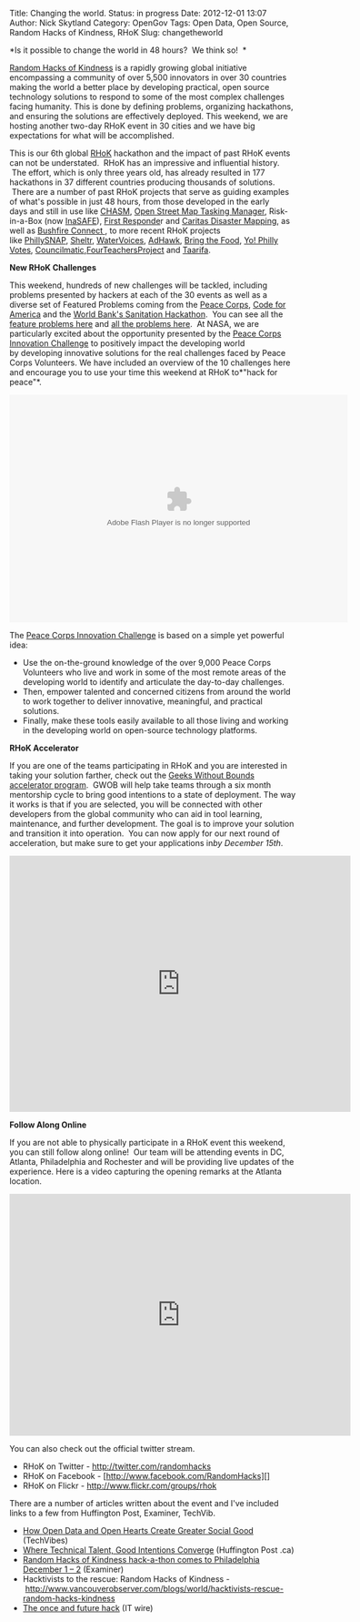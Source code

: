 Title: Changing the world.  Status: in progress
Date: 2012-12-01 13:07
Author: Nick Skytland
Category: OpenGov
Tags: Open Data, Open Source, Random Hacks of Kindness, RHoK
Slug: changetheworld

*Is it possible to change the world in 48 hours?  We think so!  *

[Random Hacks of Kindness][] is a rapidly growing global initiative
encompassing a community of over 5,500 innovators in over 30 countries
making the world a better place by developing practical, open source
technology solutions to respond to some of the most complex challenges
facing humanity. This is done by defining problems, organizing
hackathons, and ensuring the solutions are effectively deployed. This
weekend, we are hosting another two-day RHoK event in 30 cities and we
have big expectations for what will be accomplished.

This is our 6th global [RHoK][Random Hacks of Kindness] hackathon and
the impact of past RHoK events can not be understated.  RHoK has an
impressive and influential history.  The effort, which is only three
years old, has already resulted in 177 hackathons in 37 different
countries producing thousands of solutions.  There are a number of past
RHoK projects that serve as guiding examples of what's possible in just
48 hours, from those developed in the early days and still in use
like [CHASM][], [Open Street Map Tasking Manager][], Risk-in-a-Box
(now [InaSAFE][]), [First Responde][]r and [Caritas Disaster Mapping][],
as well as [Bushfire Connect ][], to more recent RHoK projects
like [PhillySNAP][], [Sheltr][], [WaterVoices][], [AdHawk][], [Bring the
Food][], [Yo! Philly
Votes][], [Councilmatic][],[FourTeachersProject][] and [Taarifa][].

**New RHoK Challenges**

This weekend, hundreds of new challenges will be tackled, including
problems presented by hackers at each of the 30 events as well as a
diverse set of Featured Problems coming from the [Peace Corps][], [Code
for America][] and the [World Bank's Sanitation Hackathon][].  You can
see all the [feature problems here][] and [all the problems here][].  At
NASA, we are particularly excited about the opportunity presented by the
[Peace Corps Innovation Challenge][] to positively impact the developing
world by developing innovative solutions for the real challenges faced
by Peace Corps Volunteers. We have included an overview of the 10
challenges here and encourage you to use your time this weekend at RHoK
to*"hack for peace"*.

<div class="prezi-player">

<p>
<object id="prezi_9b4pvqw2lgu7" width="595" height="400" classid="clsid:d27cdb6e-ae6d-11cf-96b8-444553540000" codebase="http://download.macromedia.com/pub/shockwave/cabs/flash/swflash.cab#version=6,0,40,0" name="prezi_9b4pvqw2lgu7" bgcolor="#ffffff">
<param name="allowfullscreen" value="true"></param><param name="allowFullScreenInteractive" value="true"></param><param name="allowscriptaccess" value="always"></param><param name="wmode" value="direct"></param><param name="flashvars" value="prezi_id=9b4pvqw2lgu7&amp;lock_to_path=0&amp;color=ffffff&amp;autoplay=no&amp;autohide_ctrls=0"></param><param name="src" value="http://prezi.com/bin/preziloader.swf"></param><param name="allowfullscreeninteractive" value="true"></param>
<embed id="prezi_9b4pvqw2lgu7" width="595" height="400" type="application/x-shockwave-flash" src="http://prezi.com/bin/preziloader.swf" allowfullscreen="true" allowfullscreeninteractive="true" allowscriptaccess="always" wmode="direct" flashvars="prezi_id=9b4pvqw2lgu7&amp;lock_to_path=0&amp;color=ffffff&amp;autoplay=no&amp;autohide_ctrls=0" allowfullscreeninteractive="true" name="prezi_9b4pvqw2lgu7" bgcolor="#ffffff">
</embed>
</object>
</p>
<div class="prezi-player-links">

The [Peace Corps Innovation Challenge][] is based on a simple yet
powerful idea:

</div>

</div>

-   Use the on-the-ground knowledge of the over 9,000 Peace Corps
    Volunteers who live and work in some of the most remote areas of the
    developing world to identify and articulate the day-to-day
    challenges.
-   Then, empower talented and concerned citizens from around the world
    to work together to deliver innovative, meaningful, and practical
    solutions.
-   Finally, make these tools easily available to all those living and
    working in the developing world on open-source technology platforms.

**RHoK Accelerator**

If you are one of the teams participating in RHoK and you are interested
in taking your solution farther, check out the [Geeks Without Bounds
accelerator program][].  GWOB will help take teams through a six month
mentorship cycle to bring good intentions to a state of deployment. The
way it works is that if you are selected, you will be connected with
other developers from the global community who can aid in tool learning,
maintenance, and further development. The goal is to improve your
solution and transition it into operation.  You can now apply for our
next round of acceleration, but make sure to get your applications in*by
December 15th*.

<iframe src="http://www.youtube.com/embed/ikEKV-VCwNY" frameborder="0" width="600" height="450"></iframe>

**Follow Along Online**

If you are not able to physically participate in a RHoK event this
weekend, you can still follow along online!  Our team will be attending
events in DC, Atlanta, Philadelphia and Rochester and will be providing
live updates of the experience. Here is a video capturing the opening
remarks at the Atlanta location.

<iframe src="http://player.vimeo.com/video/54670397" width="600" height="425" frameborder="0" webkitallowfullscreen mozallowfullscreen allowfullscreen></iframe>

You can also check out the official twitter stream.

-   RHoK on Twitter - <http://twitter.com/randomhacks>
-   RHoK on Facebook - [http://www.facebook.com/RandomHacks][]
-   RHoK on Flickr
    - [http://www.flickr.com/<wbr>groups/rhok</wbr>][http://www.facebook.com/RandomHacks]

There are a number of articles written about the event and I've included
links to a few from Huffington Post, Examiner, TechVib.

-   [How Open Data and Open Hearts Create Greater Social Good][]
    (TechVibes)
-   [Where Technical Talent, Good Intentions Converge][] (Huffington
    Post .ca)
-   [Random Hacks of Kindness hack-a-thon comes to Philadelphia December
    1 – 2][] (Examiner)
-   Hacktivists to the rescue: Random Hacks of Kindness
    - <http://www.vancouverobserver.com/blogs/world/hacktivists-rescue-random-hacks-kindness>
-   [The once and future hack][] (IT wire)

  [Random Hacks of Kindness]: http://www.rhok.org
  [CHASM]: http://www.rhok.org/blog/hack-chasm
  [Open Street Map Tasking Manager]: http://www.rhok.org/blog/rhok-success-stories-openstreetmap-tasking-manager
  [InaSAFE]: http://inasafe.org/
  [First Responde]: http://www.rhok.org/node/78315
  [Caritas Disaster Mapping]: http://www.rhok.org/blog/hack-caritas-germany-mapping-app
  [Bushfire Connect ]: http://blog.ushahidi.com/index.php/2012/10/26/the-rise-and-fall-of-bushfire-connect/
  [PhillySNAP]: http://phillysnap.com/
  [Sheltr]: http://www.fastcoexist.com/1679530/sheltr-app-helps-you-direct-the-homeless-to-food-shelter
  [WaterVoices]: http://www.watervoices.ca/
  [AdHawk]: http://adhawk.sunlightfoundation.com/
  [Bring the Food]: http://www.bringfood.org/client-desktop/index.php
  [Yo! Philly Votes]: http://www.phillyvotes.info/
  [Councilmatic]: http://www.councilmatic.org/
  [FourTeachersProject]: http://fourteachersproject.org/
  [Taarifa]: http://taarifa.org/
  [Peace Corps]: http://www.peacecorps.gov/
  [Code for America]: http://codeforamerica.org/
  [World Bank's Sanitation Hackathon]: http://www.worldbank.org/
  [feature problems here]: http://www.rhok.org/featured-problems-december-2012
  [all the problems here]: http://www.rhok.org/problems
  [Peace Corps Innovation Challenge]: http://peacecorpschallenge.org/
  [Geeks Without Bounds accelerator program]: http://gwob.org/apply
  [http://www.facebook.com/RandomHacks]: http://www.flickr.com/groups/rhok
  [How Open Data and Open Hearts Create Greater Social Good]: http://www.techvibes.com/blog/random-hacks-of-kindness-2012-11-23
  [Where Technical Talent, Good Intentions Converge]: http://www.huffingtonpost.ca/megan-yarema/random-hacks-of-kindness-vancouver_b_2147338.html
  [Random Hacks of Kindness hack-a-thon comes to Philadelphia December 1
  – 2]: %20http://www.examiner.com/article/random-hacks-of-kindness-hack-a-thon-comes-to-philadelphia-december-1-2
  [The once and future hack]: http://www.itwire.com/index.php?option=com_k2&view=item&id=57372:the-once-and-future-hack&Itemid=1138
